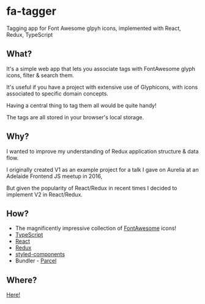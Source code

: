# fa-tagger

Tagging app for Font Awesome glpyh icons, implemented with React, Redux, TypeScript

## What?

It's a simple web app that lets you associate tags with FontAwesome glyph icons, filter & search them.

It's useful if you have a project with extensive use of Glyphicons, with icons associated to specific domain concepts. 

Having a central thing to tag them all would be quite handy!

The tags are all stored in your browser's local storage.

## Why?

I wanted to improve my understanding of Redux application structure & data flow.

I originally created V1 as an example project for a talk I gave on Aurelia at an Adelaide Frontend JS meetup in 2016, 

But given the popularity of React/Redux in recent times I decided to implement V2 in React/Redux.

## How?

* The magnificently impressive collection of [FontAwesome](https://fontawesome.com) icons!
* [TypeScript](https://github.com/microsoft/TypeScript)
* [React](https://github.com/facebook/react)
* [Redux](https://github.com/reduxjs/redux)
* [styled-components](https://github.com/styled-components/styled-components)
* Bundler - [Parcel](https://parceljs.org/)


## Where?

[Here!](https://jmercha.github.io/fa-tagger)
